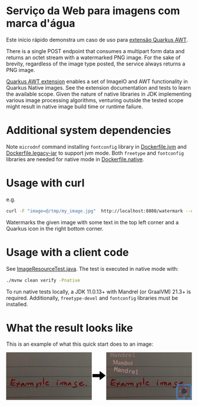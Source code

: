 # Serviço da Web para imagens com marca d'água

Este início rápido demonstra um caso de uso para [extensão Quarkus AWT](https://github.com/quarkusio/quarkus/tree/main/extensions/awt).

There is a single POST endpoint that consumes a multipart form data and returns an octet stream with a watermarked PNG image.
For the sake of brevity, regardless of the image type posted, the service always returns a PNG image.

[Quarkus AWT extension](https://github.com/quarkusio/quarkus/tree/main/extensions/awt) enables a set of ImageIO and AWT
functionality in Quarkus Native images. See the extension documentation and tests to learn the available scope.
Given the nature of native libraries in JDK implementing various image processing algorithms,
venturing outside the tested scope might result in native image build time or runtime failure.

# Additional system dependencies
Note `microdnf` command installing `fontconfig` library in [Dockerfile.jvm](./src/main/docker/Dockerfile.jvm)
and [Dockerfile.legacy-jar](./src/main/docker/Dockerfile.legacy-jar) to support jvm mode. 
Both `freetype` and `fontconfig` libraries are needed for native mode in [Dockerfile.native](./src/main/docker/Dockerfile.native).

# Usage with curl

e.g.

```bash
curl -F "image=@/tmp/my_image.jpg"  http://localhost:8080/watermark --output /tmp/result.png
```
Watermarks the given image with some text in the top left corner and a Quarkus icon in the right bottom corner.

# Usage with a client code

See [ImageResourceTest.java](./src/test/java/org/acme/awt/rest/ImageResourceTest.java). The test is executed
in native mode with:

```bash
./mvnw clean verify -Pnative
```
To run native tests locally, a JDK 11.0.13+ with Mandrel (or GraalVM) 21.3+ is required.
Additionally, `freetype-devel` and `fontconfig` libraries must be installed. 

# What the result looks like

This is an example of what this quick start does to an image:

![Alt text](./doc/example.png)
